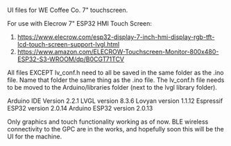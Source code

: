 UI files for WE Coffee Co. 7" touchscreen.

For use with Elecrow 7" ESP32 HMI Touch Screen:
1) https://www.elecrow.com/esp32-display-7-inch-hmi-display-rgb-tft-lcd-touch-screen-support-lvgl.html
2) https://www.amazon.com/ELECROW-Touchscreen-Monitor-800x480-ESP32-S3-WROOM/dp/B0CGT71TCV

All files EXCEPT lv_conf.h need to all be saved in the same folder as the .ino file. Name that folder the same thing as the .ino file. The lv_conf.h file needs to be moved to the Arduino/libraries folder (next to the lvgl library folder).

Arduino IDE Version 2.2.1
LVGL version 8.3.6
Lovyan version 1.1.12
Espressif ESP32 version 2.0.14
Arduino ESP32 version 2.0.13

Only graphics and touch functionality working as of now. BLE wireless connectivity to the GPC are in the works, and hopefully soon this will be the UI for the machine.
